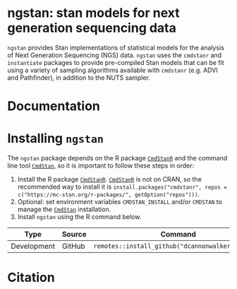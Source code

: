 
# ngstan: stan models for next generation sequencing data

`ngstan` provides Stan implementations of statistical models for the 
analysis of Next Generation Sequencing (NGS) data. `ngstan` uses the `cmdstanr`
and `instantiate` packages to provide pre-compiled Stan models that can be fit
using a variety of sampling algorithms available with `cmdstanr` (e.g. ADVI and Pathfinder), 
in addition to the NUTS sampler. 

# Documentation

# Installing `ngstan`

The `ngstan` package depends on the R package
[`CmdStanR`](https://mc-stan.org/cmdstanr/) and the command line tool
[`CmdStan`](https://mc-stan.org/users/interfaces/cmdstan), so it is
important to follow these steps in order:

1.  Install the R package [`CmdStanR`](https://mc-stan.org/cmdstanr/).
    [`CmdStanR`](https://mc-stan.org/cmdstanr/) is not on CRAN, so the
    recommended way to install it is
    `install.packages("cmdstanr", repos = c("https://mc-stan.org/r-packages/", getOption("repos")))`.
2.  Optional: set environment variables `CMDSTAN_INSTALL` and/or
    `CMDSTAN` to manage the
    [`CmdStan`](https://mc-stan.org/users/interfaces/cmdstan)
    installation. 
3.  Install `ngstan` using the R command below.

| Type        | Source     | Command                                                                     |
|-------------|------------|-----------------------------------------------------------------------------|
| Development | GitHub     | `remotes::install_github("dcannonwalker/ngstan")`                            |

# Citation
